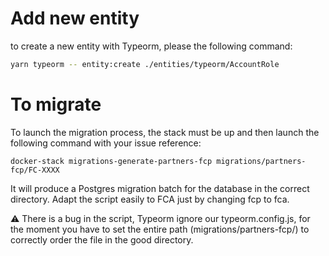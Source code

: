 # Add new entity

to create a new entity with Typeorm, please the following command:

```bash
yarn typeorm -- entity:create ./entities/typeorm/AccountRole
```

# To migrate

To launch the migration process, the stack must be up and then launch the following command with your issue reference:

```
docker-stack migrations-generate-partners-fcp migrations/partners-fcp/FC-XXXX
```

It will produce a Postgres migration batch for the database in the correct directory.
Adapt the script easily to FCA just by changing fcp to fca.

⚠️ There is a bug in the script, Typeorm ignore our typeorm.config.js, for the moment you have to set the entire path (migrations/partners-fcp/) to correctly order the file in the good directory.
